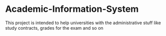 # Academic-Information-System
This project is intended to help universities with the administrative stuff like study contracts, grades for the exam and so on
